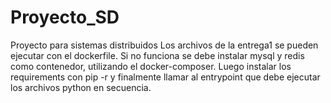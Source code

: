 # Proyecto_SD
Proyecto para sistemas distribuidos
Los archivos de la entrega1 se pueden ejecutar con el dockerfile.
Si no funciona se debe instalar mysql y redis como contenedor, utilizando el docker-composer. Luego instalar los requirements con pip -r y finalmente llamar al entrypoint que debe ejecutar los archivos python en secuencia.

